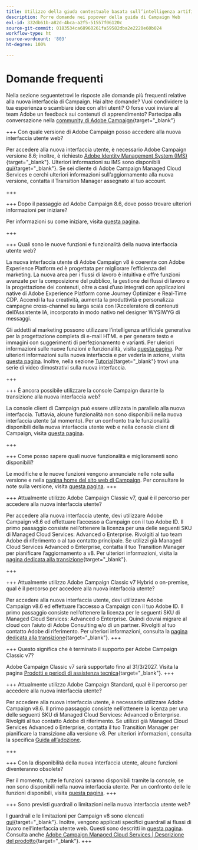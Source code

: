 ```yaml
---
title: Utilizzo della giuda contestuale basata sull’intelligenza artificiale in Campaign Web
description: Porre domande nei popover della guida di Campaign Web
exl-id: 332db61b-a82d-4bca-a2f5-51557f06120c
source-git-commit: 0183534ca68960261fa59582dba2e2220e60b024
workflow-type: ht
source-wordcount: '803'
ht-degree: 100%

---
```


# Domande frequenti

Nella sezione seguentetrovi le risposte alle domande più frequenti relative alla nuova interfaccia di Campaign. Hai altre domande? Vuoi condividere la tua esperienza o scambiare idee con altri utenti? O forse vuoi inviare al team Adobe un feedback sui contenuti di apprendimento? Partecipa alla conversazione nella [community di Adobe Campaign](https://experienceleaguecommunities.adobe.com/t5/adobe-campaign-classic-v7/ct-p/adobe-campaign-classic-community){target="_blank"}


+++ Con quale versione di Adobe Campaign posso accedere alla nuova interfaccia utente web?

Per accedere alla nuova interfaccia utente, è necessario Adobe Campaign versione 8.6; inoltre, è richiesto [Adobe Identity Management System (IMS)](https://helpx.adobe.com/it/enterprise/using/identity.html){target="_blank"}. Ulteriori informazioni su IMS sono disponibili [qui](https://experienceleague.adobe.com/it/docs/campaign/technotes-ac/tn-new/migrate-users-to-ims){target="_blank"}. Se sei cliente di Adobe Campaign Managed Cloud Services e cerchi ulteriori informazioni sull’aggiornamento alla nuova versione, contatta il Transition Manager assegnato al tuo account.

+++

+++ Dopo il passaggio ad Adobe Campaign 8.6, dove posso trovare ulteriori informazioni per iniziare?

Per informazioni su come iniziare, visita [questa pagina](../get-started/get-started.md).

+++

+++ Quali sono le nuove funzioni e funzionalità della nuova interfaccia utente web?

La nuova interfaccia utente di Adobe Campaign v8 è coerente con Adobe Experience Platform ed è progettata per migliorare l’efficienza del marketing. La nuova area per i flussi di lavoro è intuitiva e offre funzioni avanzate per la composizione del pubblico, la gestione dei flussi di lavoro e la progettazione dei contenuti, oltre a casi d’uso integrati con applicazioni native di Adobe Experience Platform come Journey Optimizer e Real-Time CDP.  Accendi la tua creatività, aumenta la produttività e personalizza campagne cross-channel su larga scala con l’Acceleratore di contenuti dell’Assistente IA, incorporato in modo nativo nel designer WYSIWYG di messaggi.

Gli addetti al marketing possono utilizzare l’intelligenza artificiale generativa per la progettazione completa di e-mail HTML e per generare testo e immagini con suggerimenti di perfezionamento e varianti. Per uleriori informazioni sulle nuove funzioni e funzionalità, visita [questa pagina](../rn/whats-new.md). Per ulteriori informazioni sulla nuova interfaccia e per vederla in azione, visita [questa pagina](../get-started/user-interface.md). Inoltre, nella sezione [Tutorial](https://experienceleague.adobe.com/it/docs/campaign-web-learn/tutorials/overview){target="_blank"} trovi una serie di video dimostrativi sulla nuova interfaccia.

+++

+++  È ancora possibile utilizzare la console Campaign durante la transizione alla nuova interfaccia web?

La console client di Campaign può essere utilizzata in parallelo alla nuova interfaccia. Tuttavia, alcune funzionalità non sono disponibili nella nuova interfaccia utente (al momento). Per un confronto tra le funzionalità disponibili della nuova interfaccia utente web e nella console client di Campaign, visita [questa pagina](../get-started/capability-matrix.md).

+++

+++ Come posso sapere quali nuove funzionalità e miglioramenti sono disponibili?

Le modifiche e le nuove funzioni vengono annunciate nelle note sulla versione e nella [pagina home del sito web di Campaign](../get-started/user-interface.md#user-interface-home). Per consultare le note sulla versione, visita [questa pagina](../rn/release-notes.md).
+++


+++  Attualmente utilizzo Adobe Campaign Classic v7, qual è il percorso per accedere alla nuova interfaccia utente?

Per accedere alla nuova interfaccia utente, devi utilizzare Adobe Campaign v8.6 ed effettuare l’accesso a Campaign con il tuo Adobe ID. Il primo passaggio consiste nell’ottenere la licenza per una delle seguenti SKU di Managed Cloud Services: Advanced o Enterprise. Rivolgiti al tuo team Adobe di riferimento o al tuo contatto principale. Se utilizzi già Managed Cloud Services Advanced o Enterprise, contatta il tuo Transition Manager per pianificare l’aggiornamento a v8. Per ulteriori informazioni, visita la [pagina dedicata alla transizione](https://experienceleague.adobe.com/it/docs/campaign/campaign-v8/new/v7-to-v8){target="_blank"}.

+++

+++  Attualmente utilizzo Adobe Campaign Classic v7 Hybrid o on-premise, qual è il percorso per accedere alla nuova interfaccia utente?

Per accedere alla nuova interfaccia utente, devi utilizzare Adobe Campaign v8.6 ed effettuare l’accesso a Campaign con il tuo Adobe ID. Il primo passaggio consiste nell’ottenere la licenza per le seguenti SKU di Managed Cloud Services: Advanced o Enterprise. Quindi dovrai migrare al cloud con l’aiuto di Adobe Consulting e/o di un partner. Rivolgiti al tuo contatto Adobe di riferimento. Per ulteriori informazioni, consulta la [pagina dedicata alla transizione](https://experienceleague.adobe.com/it/docs/campaign/campaign-v8/new/v7-to-v8){target="_blank"}.
+++

+++ Questo significa che è terminato il supporto per Adobe Campaign Classic v7?

Adobe Campaign Classic v7 sarà supportato fino al 31/3/2027. Visita la pagina [Prodotti e periodi di assistenza tecnica](https://helpx.adobe.com/it/support/programs/eol-matrix.html){target="_blank"}.
+++

+++ Attualmente utilizzo Adobe Campaign Standard, qual è il percorso per accedere alla nuova interfaccia utente?

Per accedere alla nuova interfaccia utente, è necessario utilizzare Adobe Campaign v8.6. Il primo passaggio consiste nell’ottenere la licenza per una delle seguenti SKU di Managed Cloud Services: Advanced o Enterprise. Rivolgiti al tuo contatto Adobe di riferimento. Se utilizzi già Managed Cloud Services Advanced o Enterprise, contatta il tuo Transition Manager per pianificare la transizione alla versione v8. Per ulteriori informazioni, consulta la specifica [Guida all’adozione](../../adoption/home.md).

+++


+++ Con la disponibilità della nuova interfaccia utente, alcune funzioni diventeranno obsolete?

Per il momento, tutte le funzioni saranno disponibili tramite la console, se non sono disponibili nella nuova interfaccia utente. Per un confronto delle le funzioni disponibili, visita [questa pagina](../get-started/capability-matrix.md).
+++


+++ Sono previsti guardrail o limitazioni nella nuova interfaccia utente web?

I guardrail e le limitazioni per Campaign v8 sono elencati [qui](https://experienceleague.adobe.com/it/docs/campaign/campaign-v8/releases/ac-guardrails){target="_blank"}. Inoltre, vengono applicati specifici guardrail ai flussi di lavoro nell’interfaccia utente web. Questi sono descritti in [questa pagina](../get-started/guardrails.md). Consulta anche [Adobe Campaign Managed Cloud Services | Descrizione del prodotto](https://helpx.adobe.com/it/legal/product-descriptions/adobe-campaign-managed-cloud-services.html){target="_blank"}.
+++
